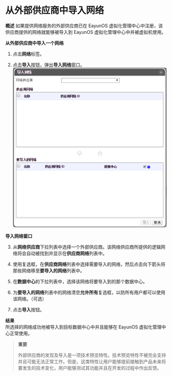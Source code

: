 # 从外部供应商中导入网络

**概述**
如果提供网络服务的外部供应商已在 EayunOS 虚拟化管理中心中注册，该供应商提供的网络就能够被导入到 EayunOS 虚拟化管理中心中并被虚拟机使用。

**从外部供应商中导入一个网络**

1. 点击**网络**标签。

2. 点击**导入**按钮，弹出**导入网络**窗口。
 ![导入网络窗口](../images/EayunOS_ImportNetwork.png)

 **导入网络窗口**

3. 从**网络供应商**下拉列表中选择一个外部供应商。该网络供应商所提供的逻辑网络将会自动被找到并显示在**供应商网络**列表中。

4. 使用复选框，在**供应商网络**列表中选择需要导入的网络，然后点击向下箭头将那些网络移至**要导入的网络**列表中。

5. 在**数据中心**的下拉列表中，选择该网络将要导入到的那个数据中心。

6. 为**要导入的网络**列表中的网络清空**允许所有**复选框，以防所有用户都可以使用该网络。（可选）

7. 点击**导入**按钮。

**结果**<br/>
所选择的网络成功地被导入到目标数据中心中并且能够在 EayunOS 虚拟化管理中心正常使用。

> **重要**
>
> 外部供应商的发现及导入是一项技术预览特性。技术预览特性不被完全支持并且可能无法正常工作。但是，这类特性让用户能够提前接触到产品未来将要发生的技术变化，用户能够测试其功能并且在开发的过程中作出反馈。
